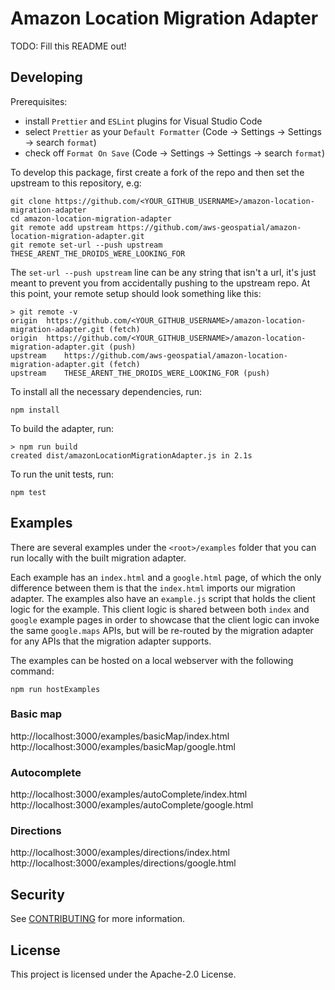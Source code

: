 # Amazon Location Migration Adapter

TODO: Fill this README out!

## Developing

Prerequisites:

- install `Prettier` and `ESLint` plugins for Visual Studio Code
- select `Prettier` as your `Default Formatter` (Code &rarr; Settings &rarr; Settings &rarr; search `format`)
- check off `Format On Save` (Code &rarr; Settings &rarr; Settings &rarr; search `format`)

To develop this package, first create a fork of the repo and then set the upstream to this repository, e.g:

```
git clone https://github.com/<YOUR_GITHUB_USERNAME>/amazon-location-migration-adapter
cd amazon-location-migration-adapter
git remote add upstream https://github.com/aws-geospatial/amazon-location-migration-adapter.git
git remote set-url --push upstream THESE_ARENT_THE_DROIDS_WERE_LOOKING_FOR
```

The `set-url --push upstream` line can be any string that isn't a url, it's just meant to prevent you from accidentally pushing to the upstream repo.
At this point, your remote setup should look something like this:

```
> git remote -v
origin	https://github.com/<YOUR_GITHUB_USERNAME>/amazon-location-migration-adapter.git (fetch)
origin	https://github.com/<YOUR_GITHUB_USERNAME>/amazon-location-migration-adapter.git (push)
upstream	https://github.com/aws-geospatial/amazon-location-migration-adapter.git (fetch)
upstream	THESE_ARENT_THE_DROIDS_WERE_LOOKING_FOR (push)
```

To install all the necessary dependencies, run:

```
npm install
```

To build the adapter, run:

```
> npm run build
created dist/amazonLocationMigrationAdapter.js in 2.1s
```

To run the unit tests, run:

```
npm test
```

## Examples

There are several examples under the `<root>/examples` folder that you can run locally with the built migration adapter.

Each example has an `index.html` and a `google.html` page, of which the only difference between them is that the `index.html` imports our migration adapter.
The examples also have an `example.js` script that holds the client logic for the example. This client logic is shared between both `index` and `google` example pages
in order to showcase that the client logic can invoke the same `google.maps` APIs, but will be re-routed by the migration adapter for any APIs that the migration adapter supports.

The examples can be hosted on a local webserver with the following command:

```
npm run hostExamples
```

### Basic map

http://localhost:3000/examples/basicMap/index.html
http://localhost:3000/examples/basicMap/google.html

### Autocomplete

http://localhost:3000/examples/autoComplete/index.html
http://localhost:3000/examples/autoComplete/google.html

### Directions

http://localhost:3000/examples/directions/index.html
http://localhost:3000/examples/directions/google.html

## Security

See [CONTRIBUTING](CONTRIBUTING.md#security-issue-notifications) for more information.

## License

This project is licensed under the Apache-2.0 License.
